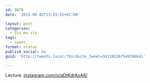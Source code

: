 ```yaml
---
id: 9078
date: '2013-06-02T13:15:51+02:00'

layout: post
categories:
  - Vis ma vie
tags:
  - tweet
format: status
publish_social: no
guid: 'http://tweets.local/?birdsite_tweet=341181367549296641'

---
```


Lecture. [instagram.com/p/aDtKdrAxA6/](http://instagram.com/p/aDtKdrAxA6/)